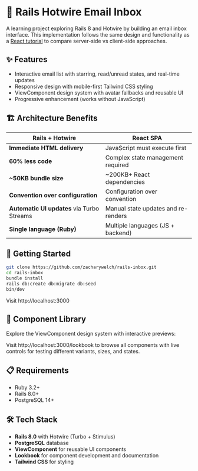 # 📧 Rails Hotwire Email Inbox

A learning project exploring Rails 8 and Hotwire by building an email inbox interface. This implementation follows the same design and functionality as a [React tutorial](https://github.com/zacharywelch/inbox) to compare server-side vs client-side approaches.

## ✨ Features

- Interactive email list with starring, read/unread states, and real-time updates
- Responsive design with mobile-first Tailwind CSS styling
- ViewComponent design system with avatar fallbacks and reusable UI
- Progressive enhancement (works without JavaScript)

## 🏗️ Architecture Benefits

| Rails + Hotwire | React SPA |
|-----------------|-----------|
| **Immediate HTML delivery** | JavaScript must execute first |
| **60% less code** | Complex state management required |
| **~50KB bundle size** | ~200KB+ React dependencies |
| **Convention over configuration** | Configuration over convention |
| **Automatic UI updates** via Turbo Streams | Manual state updates and re-renders |
| **Single language (Ruby)** | Multiple languages (JS + backend) |

## 🚀 Getting Started

```bash
git clone https://github.com/zacharywelch/rails-inbox.git
cd rails-inbox
bundle install
rails db:create db:migrate db:seed
bin/dev
```

Visit http://localhost:3000

## 🎨 Component Library

Explore the ViewComponent design system with interactive previews:

Visit http://localhost:3000/lookbook to browse all components with live controls for testing different variants, sizes, and states.

## 📋 Requirements

- Ruby 3.2+
- Rails 8.0+
- PostgreSQL 14+

## 🛠️ Tech Stack

- **Rails 8.0** with Hotwire (Turbo + Stimulus)
- **PostgreSQL** database
- **ViewComponent** for reusable UI components
- **Lookbook** for component development and documentation
- **Tailwind CSS** for styling
